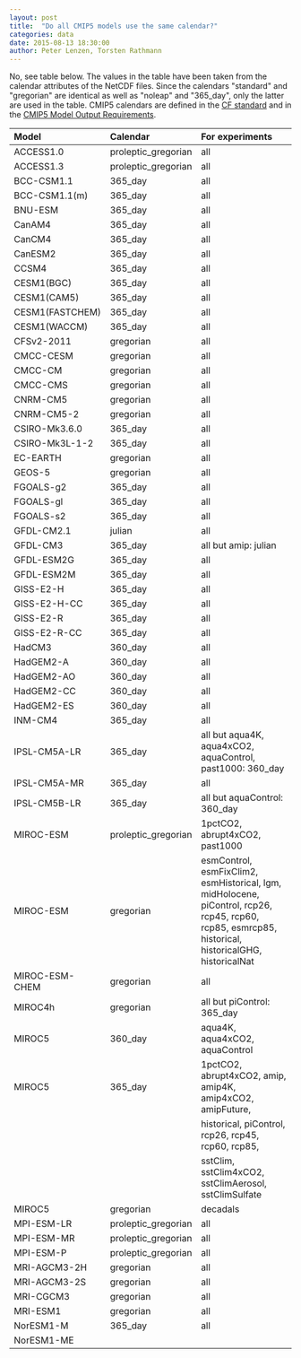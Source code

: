 ```yaml
---
layout: post
title:  "Do all CMIP5 models use the same calendar?"
categories: data
date: 2015-08-13 18:30:00
author: Peter Lenzen, Torsten Rathmann
---
```


No, see table below. The values in the table have been taken from the calendar attributes of the NetCDF files. Since the calendars "standard" and "gregorian" are identical as well as "noleap" and "365_day", only the latter are used in the table. CMIP5 calendars are defined in the [CF standard](http://cfconventions.org/Data/cf-conventions/cf-conventions-1.6/build/cf-conventions.html#calendar) and in the [CMIP5 Model Output Requirements](http://cmip-pcmdi.llnl.gov/cmip5/docs/CMIP5_output_metadata_requirements.pdf).

|Model          |Calendar            |For experiments                                           |
|:--------------|:-------------------|:---------------------------------------------------------|
|ACCESS1.0      |proleptic_gregorian |all                                                       |
|ACCESS1.3      |proleptic_gregorian |all                                                       |
|BCC-CSM1.1     |365_day             |all                                                       |
|BCC-CSM1.1(m)  |365_day             |all                                                       |
|BNU-ESM        |365_day             |all                                                       |
|CanAM4         |365_day             |all                                                       |
|CanCM4         |365_day             |all                                                       |
|CanESM2        |365_day             |all                                                       |
|CCSM4          |365_day             |all                                                       |
|CESM1(BGC)     |365_day             |all                                                       |
|CESM1(CAM5)    |365_day             |all                                                       |
|CESM1(FASTCHEM)|365_day             |all                                                       |
|CESM1(WACCM)   |365_day             |all                                                       |
|CFSv2-2011     |gregorian           |all                                                       |
|CMCC-CESM      |gregorian           |all                                                       |
|CMCC-CM        |gregorian           |all                                                       |
|CMCC-CMS       |gregorian           |all                                                       |
|CNRM-CM5       |gregorian           |all                                                       |
|CNRM-CM5-2     |gregorian           |all                                                       |
|CSIRO-Mk3.6.0  |365_day             |all                                                       |
|CSIRO-Mk3L-1-2 |365_day             |all                                                       |
|EC-EARTH       |gregorian           |all                                                       |
|GEOS-5         |gregorian           |all                                                       |
|FGOALS-g2      |365_day             |all                                                       |
|FGOALS-gl      |365_day             |all                                                       |
|FGOALS-s2      |365_day             |all                                                       |
|GFDL-CM2.1     |julian              |all                                                       |
|GFDL-CM3       |365_day             |all but amip: julian                                      |
|GFDL-ESM2G     |365_day             |all                                                       |
|GFDL-ESM2M     |365_day             |all                                                       |
|GISS-E2-H      |365_day             |all                                                       |
|GISS-E2-H-CC   |365_day             |all                                                       |
|GISS-E2-R      |365_day             |all                                                       |
|GISS-E2-R-CC   |365_day             |all                                                       |
|HadCM3         |360_day             |all                                                       |
|HadGEM2-A      |360_day             |all                                                       |
|HadGEM2-AO     |360_day             |all                                                       |
|HadGEM2-CC     |360_day             |all                                                       |
|HadGEM2-ES     |360_day             |all                                                       |
|INM-CM4        |365_day             |all                                                       |
|IPSL-CM5A-LR   |365_day             |all but aqua4K, aqua4xCO2, aquaControl, past1000: 360_day |
|IPSL-CM5A-MR   |365_day             |all                                                       |
|IPSL-CM5B-LR   |365_day             |all but aquaControl: 360_day                              |
|MIROC-ESM      |proleptic_gregorian |1pctCO2, abrupt4xCO2, past1000                            |
|MIROC-ESM      |gregorian           |esmControl, esmFixClim2, esmHistorical, lgm, midHolocene, piControl, rcp26, rcp45, rcp60, rcp85, esmrcp85, historical, historicalGHG, historicalNat|
|MIROC-ESM-CHEM |gregorian           |all                                                       |
|MIROC4h        |gregorian           |all but piControl: 365_day                                |
|MIROC5         |360_day             |aqua4K, aqua4xCO2, aquaControl                            |
|MIROC5         |365_day             |1pctCO2, abrupt4xCO2, amip, amip4K, amip4xCO2, amipFuture,|
|               |                    |historical, piControl, rcp26, rcp45, rcp60, rcp85,        |
|               |                    |sstClim, sstClim4xCO2, sstClimAerosol, sstClimSulfate     |
|MIROC5         |gregorian           |decadals                                                  |
|MPI-ESM-LR     |proleptic_gregorian |all                                                       |
|MPI-ESM-MR     |proleptic_gregorian |all                                                       |
|MPI-ESM-P      |proleptic_gregorian |all                                                       |
|MRI-AGCM3-2H   |gregorian           |all                                                       |
|MRI-AGCM3-2S   |gregorian           |all                                                       |
|MRI-CGCM3      |gregorian           |all                                                       |
|MRI-ESM1       |gregorian           |all                                                       |
|NorESM1-M      |365_day             |all                                                       |
|NorESM1-ME     |                    |                                                          |
